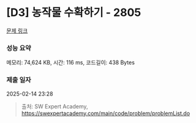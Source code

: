 # [D3] 농작물 수확하기 - 2805 

[문제 링크](https://swexpertacademy.com/main/code/problem/problemDetail.do?contestProbId=AV7GLXqKAWYDFAXB) 

### 성능 요약

메모리: 74,624 KB, 시간: 116 ms, 코드길이: 438 Bytes

### 제출 일자

2025-02-14 23:28



> 출처: SW Expert Academy, https://swexpertacademy.com/main/code/problem/problemList.do